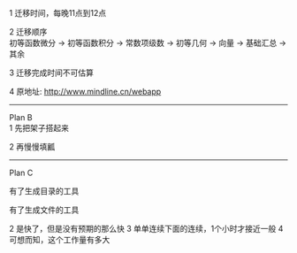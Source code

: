 1 迁移时间，每晚11点到12点  
  
2 迁移顺序  
初等函数微分 $\to$ 初等函数积分 $\to$ 常数项级数 $\to$ 初等几何 $\to$ 向量 $\to$ 基础汇总 $\to$ 其余  
  
3 迁移完成时间不可估算  
  
4 原地址: http://www.mindline.cn/webapp  
  
---  
  
Plan B  
1 先把架子搭起来  
  
2 再慢慢填瓤  

---

Plan C

有了生成目录的工具

有了生成文件的工具

2 是快了，但是没有预期的那么快
3 单单连续下面的连续，1个小时才接近一般
4 可想而知，这个工作量有多大
